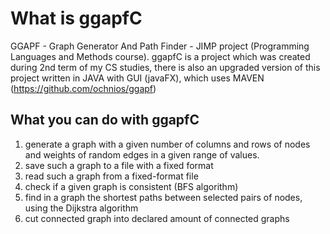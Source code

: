 # What is ggapfC
GGAPF - Graph Generator And Path Finder - JIMP project (Programming Languages and Methods course).
ggapfC is a project which was created during 2nd term of my CS studies, there is also an upgraded version of this project written in JAVA with GUI (javaFX), which uses MAVEN (https://github.com/ochnios/ggapf)
## What you can do with ggapfC
1. generate a graph with a given number of columns and rows of nodes and weights of random edges in a given range of values.
2. save such a graph to a file with a fixed format
3. read such a graph from a fixed-format file
4. check if a given graph is consistent (BFS algorithm)
5. find in a graph the shortest paths between selected pairs of nodes, using the Dijkstra algorithm
6. cut connected graph into declared amount of connected graphs

